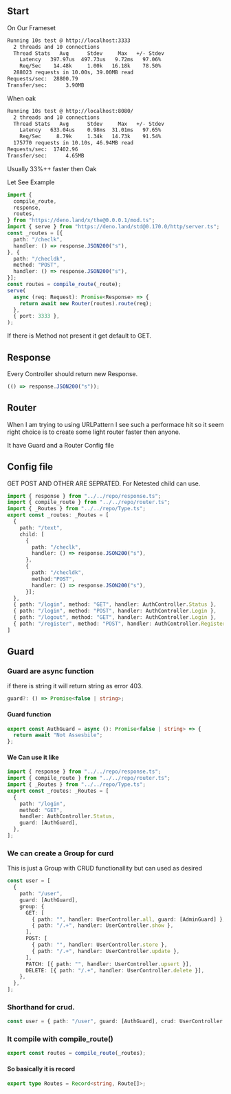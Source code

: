 ## Start

On Our Frameset

```bash
Running 10s test @ http://localhost:3333
  2 threads and 10 connections
  Thread Stats   Avg      Stdev     Max   +/- Stdev
    Latency   397.97us  497.73us   9.72ms   97.06%
    Req/Sec    14.48k     1.00k   16.18k    78.50%
  288023 requests in 10.00s, 39.00MB read
Requests/sec:  28800.79
Transfer/sec:      3.90MB
```

When oak

```bash
Running 10s test @ http://localhost:8080/
  2 threads and 10 connections
  Thread Stats   Avg      Stdev     Max   +/- Stdev
    Latency   633.04us    0.98ms  31.01ms   97.65%
    Req/Sec     8.79k     1.34k   14.73k    91.54%
  175770 requests in 10.10s, 46.94MB read
Requests/sec:  17402.96
Transfer/sec:      4.65MB
```

Usually 33%++ faster then Oak

Let See Example

```ts
import {
  compile_route,
  response,
  routes,
} from "https://deno.land/x/the@0.0.0.1/mod.ts";
import { serve } from "https://deno.land/std@0.170.0/http/server.ts";
const _routes = [{
  path: "/checlk",
  handler: () => response.JSON200("s"),
}, {
  path: "/checldk",
  method: "POST",
  handler: () => response.JSON200("s"),
}];
const routes = compile_route(_route);
serve(
  async (req: Request): Promise<Response> => {
    return await new Router(routes).route(req);
  },
  { port: 3333 },
);
```

If there is Method not present it get default to GET.

## Response

Every Controller should return new Response.

```ts
(() => response.JSON200("s"));
```

## Router

When I am trying to using URLPattern I see such a performace hit so it seem
right choice is to create some light router faster then anyone.

It have Guard and a Router Config file

## Config file

GET POST AND OTHER ARE SEPRATED. For Netested child can use.

```ts
import { response } from "../../repo/response.ts";
import { compile_route } from "../../repo/router.ts";
import { _Routes } from "../../repo/Type.ts";
export const _routes: _Routes = [
  {
    path: "/text",
    child: [
      {
        path: "/checlk",
        handler: () => response.JSON200("s"),
      },
      {
        path: "/checldk",
        method:"POST",
        handler: () => response.JSON200("s"),
      }];
  },
  { path: "/login", method: "GET", handler: AuthController.Status },
  { path: "/login", method: "POST", handler: AuthController.Login },
  { path: "/logout", method: "GET", handler: AuthController.Login },
  { path: "/register", method: "POST", handler: AuthController.Register },
]
```

## Guard

### Guard are async function

if there is string it will return string as error 403.

```ts
guard?: () => Promise<false | string>;
```

#### Guard function

```ts
export const AuthGuard = async (): Promise<false | string> => {
  return await "Not Assesbile";
};
```

#### We Can use it like

```ts
import { response } from "../../repo/response.ts";
import { compile_route } from "../../repo/router.ts";
import { _Routes } from "../../repo/Type.ts";
export const _routes: _Routes = [
  {
    path: "/login",
    method: "GET",
    handler: AuthController.Status,
    guard: [AuthGuard],
  },
];
```

### We can create a Group for curd

This is just a Group with CRUD functionallity but can used as desired

```ts
const user = [
  {
    path: "/user",
    guard: [AuthGuard],
    group: {
      GET: [
        { path: "", handler: UserController.all, guard: [AdminGuard] },
        { path: "/.+", handler: UserController.show },
      ],
      POST: [
        { path: "", handler: UserController.store },
        { path: "/.+", handler: UserController.update },
      ],
      PATCH: [{ path: "", handler: UserController.upsert }],
      DELETE: [{ path: "/.+", handler: UserController.delete }],
    },
  },
];
```

### Shorthand for crud.

```ts
const user = { path: "/user", guard: [AuthGuard], crud: UserController };
```

### It compile with compile_route()

```ts
export const routes = compile_route(_routes);
```

#### So basically it is record

```ts
export type Routes = Record<string, Route[]>;
```
